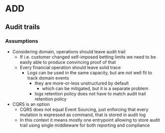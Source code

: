 # ADD

## Audit trails

### Assumptions 
* Considering domain, operations should leave audit trail 
    * If i.e. customer changed self-imposed betting limits we need to be easily able to produce convincing proof of that
    * Every financial operation should leave solid trace 
        * Logs can be used in the same capacity, but are not well fit to track domain events 
            * they are more-or-less unstructured by default
              * which can be mitigated, but it is a separate problem
            * logs retention policy does not have to match audit trail retention policy
* CQRS is an option 
    * CQRS does not equal Event Sourcing, just enforcing that every mutation is expressed as command, that is stored in audit log
    * In this context it means mostly one entrypoint allowing to store audit trail using single middleware for both reporting and compliance
